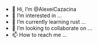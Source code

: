 - 👋 Hi, I’m @AlexeiCazacina
- 👀 I’m interested in ...
- 🌱 I’m currently learning rust ...
- 💞️ I’m looking to collaborate on ...
- 📫 How to reach me ...

<!---
AlexeiCazacina/AlexeiCazacina is a ✨ special ✨ repository because its `README.md` (this file) appears on your GitHub profile.
You can click the Preview link to take a look at your changes.
--->
